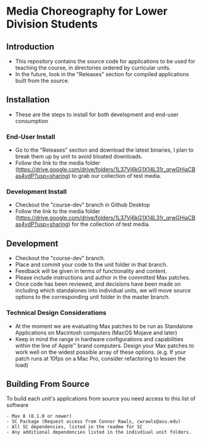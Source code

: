 # Media Choreography for Lower Division Students

## Introduction
- This repository contains the source code for applications to be used for teaching the course, in directories ordered by curricular units.
- In the future, look in the "Releases" section for compiled applications built from the source.

## Installation
- These are the steps to install for both development and end-user consumption

### End-User Install
- Go to the "Releases" section and download the latest binaries, I plan to break them up by unit to avoid bloated downloads.
- Follow the link to the media folder (https://drive.google.com/drive/folders/1L37Vj6kG1X14L31r_qrwGHiaCBas4vdP?usp=sharing) to grab our collection of test media.
### Development Install
- Checkout the "course-dev" branch in Github Desktop
- Follow the link to the media folder (https://drive.google.com/drive/folders/1L37Vj6kG1X14L31r_qrwGHiaCBas4vdP?usp=sharing) for the collection of test media.

## Development
 - Checkout the "course-dev" branch.
 - Place and commit your code to the unit folder in that branch.
 - Feedback will be given in terms of functionality and content.
 - Please include instructions and author in the committed Max patches.
 - Once code has been reviewed, and decisions have been made on including which standalones into individual units, we will move source options to the corresponding unit folder in the master branch.
 
 ### Technical Design Considerations
 - At the moment we are evaluating Max patches to be run as Standalone Applications on Macintosh computers (MacOS Mojave and later)
 - Keep in mind the range in hardware configurations and capabilities within the line of Apple™ brand computers. Design your Max patches to work well on the widest possible array of these options. (e.g. If your patch runs at 10fps on a Mac Pro, consider refactoring to lessen the load)

## Building From Source
 To build each unit's applications from source you need access to this list of software
    
    - Max 8 (8.1.0 or newer)
    - SC Package (Request access from Connor Rawls, cwrawls@asu.edu)
    - All SC dependencies, listed in the readme for SC
    - Any additional dependencies listed in the indivdiual unit folders.

